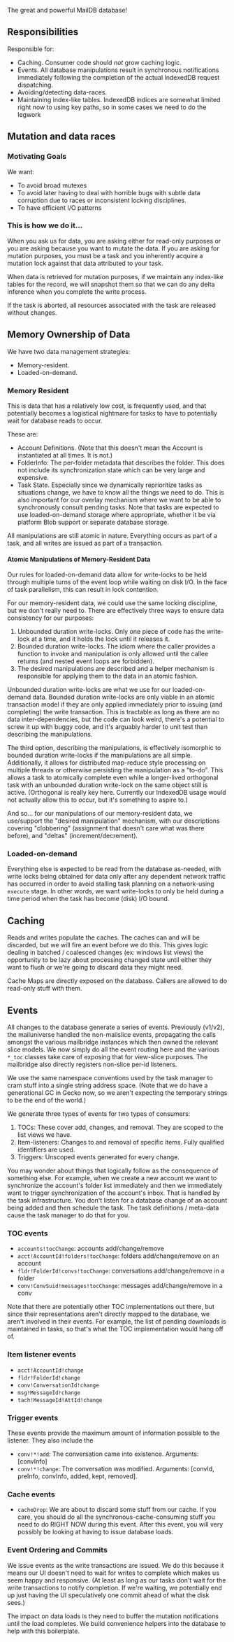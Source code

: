 The great and powerful MailDB database!

## Responsibilities ##

Responsible for:
- Caching. Consumer code should *not* grow caching logic.
- Events.  All database manipulations result in synchronous notifications
  immediately following the completion of the actual IndexedDB request
  dispatching.
- Avoiding/detecting data-races.
- Maintaining index-like tables.  IndexedDB indices are somewhat limited right
  now to using key paths, so in some cases we need to do the legwork

## Mutation and data races ##

### Motivating Goals ###

We want:
- To avoid broad mutexes
- To avoid later having to deal with horrible bugs with subtle data corruption
  due to races or inconsistent locking disciplines.
- To have efficient I/O patterns

### This is how we do it... ###

When you ask us for data, you are asking either for read-only purposes or you
are asking because you want to mutate the data.  If you are asking for mutation
purposes, you must be a task and you inherently acquire a mutation lock against
that data attributed to your task.

When data is retrieved for mutation purposes, if we maintain any index-like
tables for the record, we will snapshot them so that we can do any delta
inference when you complete the write process.

If the task is aborted, all resources associated with the task are released
without changes.

## Memory Ownership of Data ##

We have two data management strategies:
* Memory-resident.
* Loaded-on-demand.

### Memory Resident ###

This is data that has a relatively low cost, is frequently used, and that
potentially becomes a logistical nightmare for tasks to have to potentially wait
for database reads to occur.

These are:
* Account Definitions.  (Note that this doesn't mean the Account is instantiated
  at all times.  It is not.)
* FolderInfo: The per-folder metadata that describes the folder.  This does not
  include its synchronization state which can be very large and expensive.
* Task State.  Especially since we dynamically reprioritize tasks as situations
  change, we have to know all the things we need to do.  This is also important
  for our overlay mechanism where we want to be able to synchronously consult
  pending tasks.  Note that tasks are expected to use loaded-on-demand storage
  where appropriate, whether it be via platform Blob support or separate
  database storage.

All manipulations are still atomic in nature.  Everything occurs as part of a
task, and all writes are issued as part of a transaction.

#### Atomic Manipulations of Memory-Resident Data ####

Our rules for loaded-on-demand data allow for write-locks to be held through
multiple turns of the event loop while waiting on disk I/O.  In the face of
task parallelism, this can result in lock contention.

For our memory-resident data, we could use the same locking discipline, but we
don't really need to.  There are effectively three ways to ensure data
consistency for our purposes:

1. Unbounded duration write-locks.  Only one piece of code has the write-lock at
   a time, and it holds the lock until it releases it.
2. Bounded duration write-locks.  The idiom where the caller provides a function
   to invoke and manipulation is only allowed until the callee returns (and
   nested event loops are forbidden).
3. The desired manipulations are described and a helper mechanism is responsible
   for applying them to the data in an atomic fashion.

Unbounded duration write-locks are what we use for our loaded-on-demand data.
Bounded duration write-locks are only viable in an atomic transaction model if
they are only applied immediately prior to issuing (and completing) the write
transaction.  This is tractable as long as there are no data inter-dependencies,
but the code can look weird, there's a potential to screw it up with buggy code,
and it's arguably harder to unit test than describing the manipulations.

The third option, describing the manipulations, is effectively isomorphic to
bounded duration write-locks if the manipulations are all simple.  Additionally,
it allows for distributed map-reduce style processing on multiple threads or
otherwise persisting the manipulation as a "to-do".  This allows a task to
atomically complete even while a longer-lived orthogonal task with an unbounded
duration write-lock on the same object still is active.  (Orthogonal is really
key here.  Currently our IndexedDB usage would not actually allow this to occur,
but it's something to aspire to.)

And so... for our manipulations of our memory-resident data, we use/support
the "desired manipulation" mechanism, with our descriptions covering
"clobbering" (assignment that doesn't care what was there before), and "deltas"
(increment/decrement).

### Loaded-on-demand ###

Everything else is expected to be read from the database as-needed, with write
locks being obtained for data only after any dependent network traffic has
occurred in order to avoid stalling task planning on a network-using `execute`
stage.  In other words, we want write-locks to only be held during a time
period when the task has become (disk) I/O bound.

## Caching ##

Reads and writes populate the caches.  The caches can and will be discarded, but
we will fire an event before we do this.  This gives logic dealing in batched /
coalesced changes (ex: windows list views) the opportunity to be lazy about
processing changed state until either they want to flush or we're going to
discard data they might need.

Cache Maps are directly exposed on the database.  Callers are allowed to do
read-only stuff with them.

## Events ##

All changes to the database generate a series of events.  Previously (v1/v2),
the mailuniverse handled the non-mailslice events, propagating the calls amongst
the various mailbridge instances which then owned the relevant slice models.  We
now simply do all the event routing here and the various `*_toc` classes take
care of exposing that for view-slice purposes.  The mailbridge also directly
registers non-slice per-id listeners.

We use the same namespace conventions used by the task manager to cram stuff
into a single string address space.  (Note that we do have a generational GC
in Gecko now, so we aren't expecting the temporary strings to be the end of the
world.)

We generate three types of events for two types of consumers:
1. TOCs: These cover add, changes, and removal.  They are scoped to the list
   views we have.
2. Item-listeners: Changes to and removal of specific items.  Fully qualified
   identifiers are used.
3. Triggers: Unscoped events generated for every change.

You may wonder about things that logically follow as the consequence of
something else.  For example, when we create a new account we want to
synchronize the account's folder list immediately and then we immediately want
to trigger synchronization of the account's inbox.  That is handled by the task
infrastructure.  You don't listen for a database change of an account being
added and then schedule the task.  The task definitions / meta-data cause the
task manager to do that for you.

### TOC events ###

- `accounts!tocChange`: accounts add/change/remove
- `acct!AccountId!folders!tocChange`: folders add/change/remove on an account
- `fldr!FolderId!convs!tocChange`: conversations add/change/remove in a folder
- `conv!ConvSuid!messages!tocChange`: messages add/change/remove in a conv

Note that there are potentially other TOC implementations out there, but since
their representations aren't directly mapped to the database, we aren't involved
in their events.  For example, the list of pending downloads is maintained in
tasks, so that's what the TOC implementation would hang off of.

### Item listener events ###

- `acct!AccountId!change`
- `fldr!FolderId!change`
- `conv!ConversationId!change`
- `msg!MessageId!change`
- `tach!MessageId!AttId!change`

### Trigger events ###
These events provide the maximum amount of information possible to the listener.
They also include the

- `conv!*!add`: The conversation came into existence.  Arguments: [convInfo]
- `conv!*!change`: The conversation was modified.  Arguments: [convId, preInfo,
  convInfo, added, kept, removed].

### Cache events ###

- `cacheDrop`: We are about to discard some stuff from our cache.  If you care,
  you should do all the synchronous-cache-consuming stuff you need to do RIGHT
  NOW during this event.  After this event, you will very possibly be looking at
  having to issue database loads.

### Event Ordering and Commits ###

We issue events as the write transactions are issued.  We do this because it
means our UI doesn't need to wait for writes to complete which makes us seem
happy and responsive.  (At least as long as our tasks don't wait for the write
transactions to notify completion.  If we're waiting, we potentially end up just
having the UI speculatively one commit ahead of what the disk sees.)

The impact on data loads is they need to buffer the mutation notifications until
the load completes.  We build convenience helpers into the database to help with
this boilerplate.

